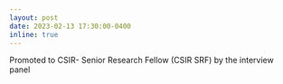```yaml
---
layout: post
date: 2023-02-13 17:30:00-0400
inline: true
---
```


Promoted to CSIR- Senior Research Fellow (CSIR SRF) by the interview panel
